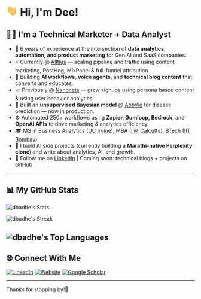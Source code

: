 # <img src="https://raw.githubusercontent.com/ABSphreak/ABSphreak/master/gifs/Hi.gif" width="30px"> Hi, I'm Dee!

## 👩‍💻 I'm a Technical Marketer + Data Analyst 

- 🧠 6 years of experience at the intersection of **data analytics, automation, and product marketing** for Gen AI and SaaS companies.
- ⚡ Currently @ [Alltius](https://www.alltius.ai) — scaling pipeline and traffic using content marketing, PostHog, MixPanel & full-funnel attribution.
- 🤖 Building **AI workflows**, **voice agents**, and **technical blog content** that converts and educates.
- 📈 Previously @ [Nanonets](https://www.nanonets.com) — grew signups using persona based content & using user behavior analytics.
- 🧬 Built an **unsupervised Bayesian model** @ [AbbVie](https://www.abbvie.com) for disease prediction — now in production.
- ⚙️ Automated 250+ workflows using **Zapier, Gumloop, Bedrock**, and **OpenAI APIs** to drive marketing & analytics efficiency.
- 🎓 MS in Business Analytics ([UC Irvine](https://merage.uci.edu)), MBA ([IIM Calcutta](https://www.iimcal.ac.in)), BTech ([IIT Bombay](https://www.iitb.ac.in)).
- 🧪 I build AI side projects (currently building a **Marathi-native Perplexity clone**) and write about analytics, AI, and growth.
- 🔗 Follow me on [LinkedIn](https://www.linkedin.com/in/dhanashree-badhe/) | Coming soon: technical blogs + projects on [GitHub](https://github.com/dbadhe)

---

## 📊 My GitHub Stats

![dbadhe's Stats](https://github-readme-stats.vercel.app/api?username=dbadhe&theme=slateorange&show_icons=true&hide_border=true&count_private=true)

![dbadhe's Streak](https://github-readme-streak-stats.herokuapp.com/?user=dbadhe&theme=slateorange&hide_border=true)

![dbadhe's Top Languages](https://github-readme-stats.vercel.app/api/top-langs/?username=dbadhe&theme=slateorange&show_icons=true&hide_border=true&layout=compact)
---

## 🌐 Connect With Me

[![LinkedIn](https://img.shields.io/badge/-LinkedIn-blue?style=flat-square&logo=linkedin&link=https://www.linkedin.com/in/dhanashree-badhe/)](https://www.linkedin.com/in/dhanashree-badhe/)
[![Website](https://img.shields.io/badge/-Portfolio-black?style=flat-square&logo=github&link=https://tiny.cc/dbadhe1)](https://tiny.cc/dbadhe1)
[![Google Scholar](https://img.shields.io/badge/-Google%20Scholar-blue?style=flat-square&logo=google-scholar&link=https://scholar.google.com/citations?user=zJOCEIwAAAAJ&hl=en)](https://scholar.google.com/citations?user=zJOCEIwAAAAJ&hl=en)

---

Thanks for stopping by!💜  

